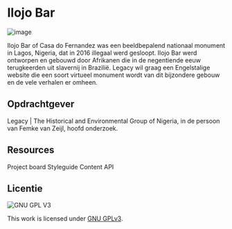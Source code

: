 # Ilojo Bar

![image](https://user-images.githubusercontent.com/1061632/189078690-0e8fd3db-7ad4-4494-a915-d0528edb465e.png)

Ilojo Bar of Casa do Fernandez was een beeldbepalend nationaal monument in Lagos, Nigeria, dat in 2016 illegaal werd gesloopt. Ilojo Bar werd ontworpen en gebouwd door Afrikanen die in de negentiende eeuw terugkeerden uit slavernij in Brazilië. Legacy wil graag een Engelstalige website die een soort virtueel monument wordt van dit bijzondere gebouw en de vele verhalen er omheen.


## Opdrachtgever
Legacy | The Historical and Environmental Group of Nigeria, in de persoon van Femke van Zeijl, hoofd onderzoek.

## Resources

Project board
Styleguide
Content
API

## Licentie

![GNU GPL V3](https://www.gnu.org/graphics/gplv3-127x51.png)

This work is licensed under [GNU GPLv3](./LICENSE).
